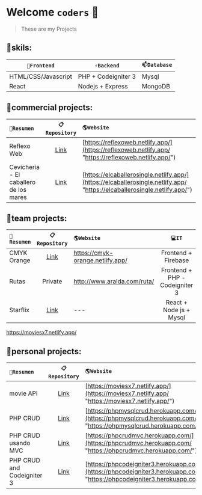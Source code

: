 # Welcome `coders` 👋


> These are my Projects

## 🔭skils:

| `🔭Frontend` | `⚡Backend` | `📫Database` |
| ------ | ------ | ------ | 
| HTML/CSS/Javascript | PHP + Codeigniter 3 | Mysql |
| React | Nodejs + Express | MongoDB |


## 💼commercial projects:

|`🚀Resumen` | `📋Repository` | `🌎Website` | `🎨Figma` |
| :------ | :------: | :------ | :------: |
| Reflexo Web | [Link](https://github.com/storres20/reflexoWeb "Link") | [https://reflexoweb.netlify.app/](https://reflexoweb.netlify.app/ "https://reflexoweb.netlify.app/") | --- |
| Cevicheria - El caballero de los mares | [Link](https://github.com/storres20/elcaballerosingle "Link") | [https://elcaballerosingle.netlify.app/](https://elcaballerosingle.netlify.app/ "https://elcaballerosingle.netlify.app/") | [Link](https://www.figma.com/file/li6agWiNyBh7ptkjsp9aWR/cebicheria?node-id=0%3A1 "Link") |


## 💼team projects:
|`🚀Resumen` | `📋Repository` | `🌎Website` | `💻IT` | `🎨Figma` |
| :------ | :------: | :------ | :------: | :------: |
| CMYK Orange | [Link](https://github.com/storres20/cmyk-orange "Link") | https://cmyk-orange.netlify.app/ | Frontend + Firebase | [Link](https://www.figma.com/file/6PfcEJtVOg1H9ot4owLjNl/ColabOrange-CMYK-fork?node-id=0%3A1 "Link") |
| Rutas | Private | http://www.aralda.com/ruta/ | Frontend + PHP - Codeigniter 3 | [Link](https://www.figma.com/file/CV0BmYQEau9bLiV9oFfMqj/Rutas?node-id=0%3A1 "Link") |
| Starflix | [Link](https://github.com/storres20/starflix "Link") | --- | React + Node js + Mysql | --- |

https://moviesx7.netlify.app/
## 💼personal projects:

|`🚀Resumen` | `📋Repository` | `🌎Website` | `💻IT` |
| :------ | :------: | :------ | :------: |
| movie API | [Link](https://github.com/storres20/movies-react "Link") | [https://moviesx7.netlify.app/](https://moviesx7.netlify.app/ "https://moviesx7.netlify.app/") | React js |
| PHP CRUD | [Link](https://github.com/storres20/PHPMysqlCRUD "Link") | [https://phpmysqlcrud.herokuapp.com/](https://phpmysqlcrud.herokuapp.com/ "https://phpmysqlcrud.herokuapp.com/") | Frontend + PHP |
| PHP CRUD usando MVC | [Link](https://github.com/storres20/PHP_CRUD_MVC "Link") | [https://phpcrudmvc.herokuapp.com/](https://phpcrudmvc.herokuapp.com/ "https://phpcrudmvc.herokuapp.com/") | Frontend + PHP |
| PHP CRUD and Codeigniter 3 | [Link](https://github.com/storres20/php-crud-codeigniter3 "Link") | [https://phpcodeigniter3.herokuapp.com/](https://phpcodeigniter3.herokuapp.com/ "https://phpcodeigniter3.herokuapp.com/") | Frontend + Codeigniter 3 (PHP) | 



<!--
**storres20/storres20** is a ✨ _special_ ✨ repository because its `README.md` (this file) appears on your GitHub profile.

Here are some ideas to get you started:

- 🔭 I’m currently working on ...
- 🌱 I’m currently learning ...
- 👯 I’m looking to collaborate on ...
- 🤔 I’m looking for help with ...
- 💬 Ask me about ...
- 📫 How to reach me: ...
- 😄 Pronouns: ...
- ⚡ Fun fact: ...
-->
